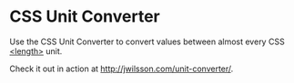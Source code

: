 # CSS Unit Converter
Use the CSS Unit Converter to convert values between almost every CSS [&lt;length&gt;](https://developer.mozilla.org/en/CSS/length) unit.

Check it out in action at http://jwilsson.com/unit-converter/.
